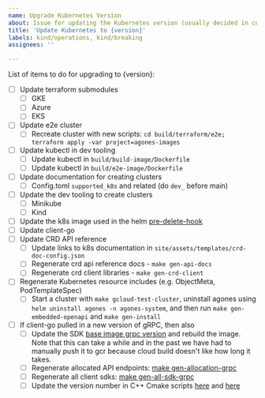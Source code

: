 ```yaml
---
name: Upgrade Kubernetes Version
about: Issue for updating the Kubernetes version (usually decided in community meetings).
title: 'Update Kubernetes to {version}'
labels: kind/operations, kind/breaking
assignees: ''

---
```


List of items to do for upgrading to {version}:

- [ ] Update terraform submodules
    - [ ] GKE
    - [ ] Azure
    - [ ] EKS
- [ ] Update e2e cluster
    - [ ] Recreate cluster with new scripts: `cd build/terraform/e2e; terraform apply -var project=agones-images`
- [ ] Update kubectl in dev tooling
    - [ ] Update kubectl in `build/build-image/Dockerfile`
    - [ ] Update kubectl in `build/e2e-image/Dockerfile`
- [ ] Update documentation for creating clusters
    - [ ] Config.toml `supported_k8s` and related (do `dev_` before main)
- [ ] Update the dev tooling to create clusters
    - [ ] Minikube
    - [ ] Kind
- [ ] Update the k8s image used in the helm [pre-delete-hook](https://github.com/googleforgames/agones/blob/main/install/helm/agones/templates/hooks/pre_delete_hook.yaml)
- [ ] Update client-go
- [ ] Update CRD API reference
    - [ ] Update links to k8s documentation in `site/assets/templates/crd-doc-config.json`
    - [ ] Regenerate crd api reference docs - `make gen-api-docs`
    - [ ] Regenerate crd client libraries - `make gen-crd-client`
- [ ] Regenerate Kubernetes resource includes (e.g. ObjectMeta, PodTemplateSpec)
    - [ ] Start a cluster with `make gcloud-test-cluster`, uninstall agones using `helm uninstall agones -n agones-system`, and then run  `make gen-embedded-openapi` and `make gen-install`
- [ ] If client-go pulled in a new version of gRPC, then also
    - [ ] Update the SDK [base image grpc version](https://github.com/googleforgames/agones/blob/main/build/includes/sdk.mk#L30) and rebuild the image. Note that this can take a while and in the past we have had to manually push it to gcr because cloud build doesn't like how long it takes.
    - [ ] Regenerate allocated API endpoints: [make gen-allocation-grpc](https://github.com/googleforgames/agones/blob/main/build/includes/allocation.mk#L55)
    - [ ] Regenerate all client sdks: [make gen-all-sdk-grpc](https://github.com/googleforgames/agones/blob/main/build/README.md#make-gen-all-sdk-grpc)
    - [ ] Update the version number in C++ Cmake scripts [here](https://github.com/googleforgames/agones/blob/main/sdks/cpp/CMakeLists.txt#L100) and [here](https://github.com/googleforgames/agones/blob/main/sdks/cpp/cmake/prerequisites.cmake#L34)
